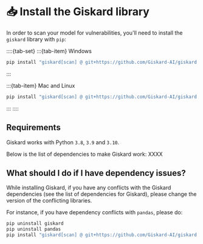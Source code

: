 # 📥 Install the Giskard library

In order to scan your model for vulnerabilities, you'll need to install the `giskard` library with `pip`:

::::{tab-set}
:::{tab-item} Windows

```sh
pip install "giskard[scan] @ git+https://github.com/Giskard-AI/giskard.git@feature/ai-test-v2-merged#subdirectory=python-client" --user
```

:::

:::{tab-item} Mac and Linux

```sh
pip install "giskard[scan] @ git+https://github.com/Giskard-AI/giskard.git@feature/ai-test-v2-merged#subdirectory=python-client"
```

:::
::::

## Requirements

Giskard works with Python `3.8`, `3.9` and `3.10`.

Below is the list of dependencies to make Giskard work:
XXXX

## What should I do if I have dependency issues?

While installing Giskard, if you have any conflicts with the Giskard dependencies (see the list of dependencies for Giskard), please change the version of the conflicting libraries. 

For instance, if you have dependency conflicts with `pandas`, please do:
```sh
pip uninstall giskard
pip uninstall pandas
pip install "giskard[scan] @ git+https://github.com/Giskard-AI/giskard.git@feature/ai-test-v2-merged#subdirectory=python-client"
```
